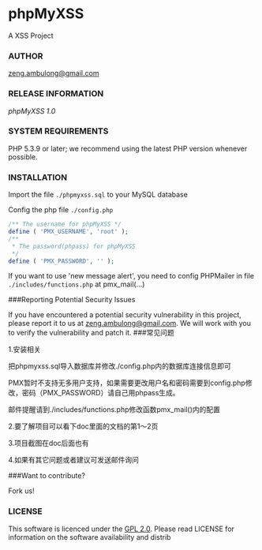 phpMyXSS
========

A XSS Project


### AUTHOR
[zeng.ambulong@gmail.com](mailto:zeng.ambulong@gmail.com)

### RELEASE INFORMATION
*phpMyXSS 1.0*

### SYSTEM REQUIREMENTS

PHP 5.3.9 or later; we recommend using the
latest PHP version whenever possible.

### INSTALLATION

Import the file `./phpmyxss.sql` to your MySQL database

Config the php file `./config.php`
```php
/** The username for phpMyXSS */
define ( 'PMX_USERNAME', 'root' );
/**
 * The password(phpass) for phpMyXSS
 */
define ( 'PMX_PASSWORD', '' );
```

If you want to use 'new message alert', you need to config PHPMailer in file `./includes/functions.php` at pmx_mail(...)

###Reporting Potential Security Issues

If you have encountered a potential security vulnerability in this project, please report it to us at [zeng.ambulong@gmail.com](mailto:zeng.ambulong@gmail.com). We will work with you to verify the vulnerability and patch it.
###常见问题

1.安装相关

   把phpmyxss.sql导入数据库并修改./config.php内的数据库连接信息即可

   PMX暂时不支持无多用户支持，如果需要更改用户名和密码需要到config.php修改，密码（PMX_PASSWORD）请自己用phpass生成。

   邮件提醒请到./includes/functions.php修改函数pmx_mail()内的配置
   
2.要了解项目可以看下doc里面的文档的第1～2页

3.项目截图在doc后面也有

4.如果有其它问题或者建议可发送邮件询问

###Want to contribute?

Fork us!

### LICENSE

This software is licenced under the [GPL 2.0](http://www.gnu.org/licenses/gpl-2.0.html). Please read LICENSE for information on the
software availability and distrib
